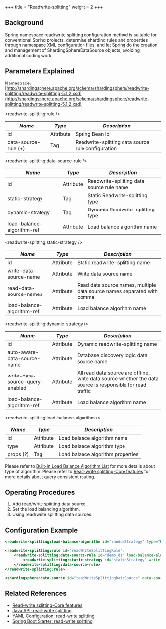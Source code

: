 +++
title = "Readwrite-splitting"
weight = 2
+++

## Background
Spring namespace read/write splitting configuration method is suitable for conventional Spring projects, determine sharding rules and properties through namespace XML configuration files, and let Spring do the creation and management of ShardingSphereDataSource objects, avoiding additional coding work.

## Parameters Explained
Namespace: [http://shardingsphere.apache.org/schema/shardingsphere/readwrite-splitting/readwrite-splitting-5.1.2.xsd](http://shardingsphere.apache.org/schema/shardingsphere/readwrite-splitting/readwrite-splitting-5.1.2.xsd)

\<readwrite-splitting:rule />

| *Name*               | *Type*    | *Description*                                |
| -------------------- | --------- | -------------------------------------------- |
| id                   | Attribute | Spring Bean Id                               |
| data-source-rule (+) | Tag       | Readwrite-splitting data source rule configuration |

\<readwrite-splitting:data-source-rule />

| *Name*                     | *Type*     | *Description*                                                           |
| -------------------------- | ---------- | ----------------------------------------------------------------------- |
| id                         | Attribute  | Readwrite-splitting data source rule name                               |
| static-strategy            | Tag        | Static Readwrite-splitting type                                         |
| dynamic-strategy           | Tag        | Dynamic Readwrite-splitting type                                        |
| load-balance-algorithm-ref | Attribute  | Load balance algorithm name                                             |


\<readwrite-splitting:static-strategy />

| *Name*                     | *Type* | *Description*                                                          |
| -------------------------- | ----- | ----------------------------------------------------------------------- |
| id                         | Attribute  | Static readwrite-splitting name                                          |
| write-data-source-name     | Attribute  | Write data source name                                                   |
| read-data-source-names     | Attribute  | Read data source names, multiple data source names separated with comma  |
| load-balance-algorithm-ref | Attribute  | Load balance algorithm name                                              |

\<readwrite-splitting:dynamic-strategy />

| *Name*                           | *Type*     | *Description*                                                                                               |
| -------------------------------- | ---------- | ----------------------------------------------------------------------------------------------------------- |
| id                               | Attribute  | Dynamic readwrite-splitting name                                                                            |
| auto-aware-data-source-name      | Attribute  | Database discovery logic data source name                                                                   |
| write-data-source-query-enabled  | Attribute  | All read data source are offline, write data source whether the data source is responsible for read traffic |
| load-balance-algorithm-ref       | Attribute  | Load balance algorithm name                                                                                 |

\<readwrite-splitting:load-balance-algorithm />

| *Name*    | *Type*     | *Description*                     |
| --------- | ---------- | --------------------------------- |
| id        | Attribute  | Load balance algorithm name       |
| type      | Attribute  | Load balance algorithm type       |
| props (?) | Tag        | Load balance algorithm properties |

Please refer to [Built-in Load Balance Algorithm List](/en/user-manual/common-config/builtin-algorithm/load-balance) for more details about type of algorithm.
Please refer to [Read-write splitting-Core features](/en/features/readwrite-splitting/) for more details about query consistent routing.

## Operating Procedures
1. Add read/write splitting data source.
2. Set the load balancing algorithm.
3. Using read/write splitting data sources.

## Configuration Example
```xml
<readwrite-splitting:load-balance-algorithm id="randomStrategy" type="RANDOM" />
    
<readwrite-splitting:rule id="readWriteSplittingRule">
    <readwrite-splitting:data-source-rule id="demo_ds" load-balance-algorithm-ref="randomStrategy">
        <readwrite-splitting:static-strategy id="staticStrategy" write-data-source-name="demo_write_ds" read-data-source-names="demo_read_ds_0, demo_read_ds_1"/>
    </readwrite-splitting:data-source-rule>
</readwrite-splitting:rule>

<shardingsphere:data-source id="readWriteSplittingDataSource" data-source-names="demo_write_ds, demo_read_ds_0, demo_read_ds_1" rule-refs="readWriteSplittingRule" />
```

## Related References
- [Read-write splitting-Core features](/en/features/readwrite-splitting/)
- [Java API: read-write splitting](/en/user-manual/shardingsphere-jdbc/java-api/rules/readwrite-splitting/)
- [YAML Configuration: read-write splitting](/en/user-manual/shardingsphere-jdbc/yaml-config/rules/readwrite-splitting/)
- [Spring Boot Starter: read-write splitting](/en/user-manual/shardingsphere-jdbc/spring-boot-starter/rules/readwrite-splitting/)
